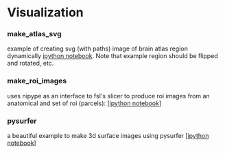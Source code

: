 # Visualization

### make_atlas_svg
example of creating svg (with paths) image of brain atlas region dynamically [ipython notebook](http://nbviewer.ipython.org/url/vbmis.com/bmi/share/david/make_atlas_svg.ipynb). Note that example region should be flipped and rotated, etc.

### make_roi_images
uses nipype as an interface to fsl's slicer to produce roi images from an anatomical and set of roi (parcels): [[ipython notebook](http://nbviewer.ipython.org/github/vsoch/poldracklab-learning/blob/master/visualization/make_roi_images/make_roi_images.ipynb)]

### pysurfer
a beautiful example to make 3d surface images using pysurfer [[ipython notebook](http://ipython.herokuapp.com/url/dl.dropboxusercontent.com/s/cadukne7hcl03ni/pysurfer_blog_post.ipynb?token_hash=AAE6qvOXiIVB1Btbs_yHvZDRNv3sepefKT_J21EVag8soA&dl=1)]
